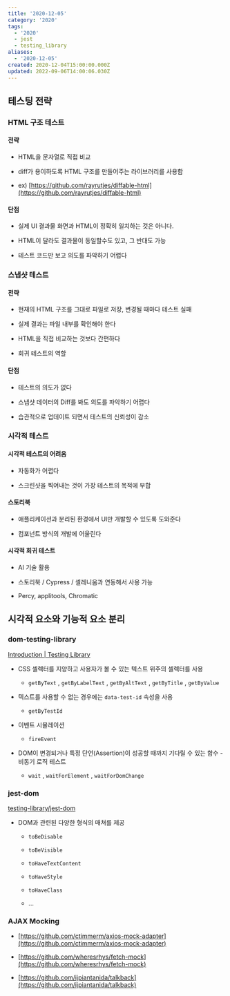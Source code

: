 ```yaml
---
title: '2020-12-05'
category: '2020'
tags:
  - '2020'
  - jest
  - testing_library
aliases:
  - '2020-12-05'
created: 2020-12-04T15:00:00.000Z
updated: 2022-09-06T14:00:06.030Z
---
```


## 테스팅 전략

### HTML 구조 테스트

#### 전략

- HTML을 문자열로 직접 비교

- diff가 용이하도록 HTML 구조를 만들어주는 라이브러리를 사용함

- ex) [https://github.com/rayrutjes/diffable-html](https://github.com/rayrutjes/diffable-html)

#### 단점

- 실제 UI 결과물 화면과 HTML이 정확히 일치하는 것은 아니다.

- HTML이 달라도 결과물이 동일할수도 있고, 그 반대도 가능

- 테스트 코드만 보고 의도를 파악하기 어렵다

### 스냅샷 테스트

#### 전략

- 현재의 HTML 구조를 그대로 파일로 저장, 변경될 때마다 테스트 실패

- 실제 결과는 파일 내부를 확인해야 한다

- HTML을 직접 비교하는 것보다 간편하다

- 회귀 테스트의 역할

#### 단점

- 테스트의 의도가 없다

- 스냅샷 데이터의 Diff를 봐도 의도를 파악하기 어렵다

- 습관적으로 업데이트 되면서 테스트의 신뢰성이 감소

### 시각적 테스트

#### 시각적 테스트의 어려움

- 자동화가 어렵다

- 스크린샷을 찍어내는 것이 가장 테스트의 목적에 부합

#### 스토리북

- 애플리케이션과 분리된 환경에서 UI만 개발할 수 있도록 도와준다

- 컴포넌트 방식의 개발에 어울린다

#### 시각적 회귀 테스트

- AI 기술 활용

- 스토리북 / Cypress / 셀레니움과 연동해서 사용 가능

- Percy, applitools, Chromatic

## 시각적 요소와 기능적 요소 분리

### dom-testing-library

[Introduction | Testing Library](https://testing-library.com/docs/dom-testing-library/intro)

- CSS 셀렉터를 지양하고 사용자가 볼 수 있는 텍스트 위주의 셀렉터를 사용

  - `getByText` , `getByLabelText` , `getByAltText` , `getByTitle` , `getByValue`

- 텍스트를 사용할 수 없는 경우에는 `data-test-id` 속성을 사용

  - `getByTestId`

- 이벤트 시뮬레이션

  - `fireEvent`

- DOM이 변경되거나 특정 단언(Assertion)이 성공할 때까지 기다릴 수 있는 함수 - 비동기 로직 테스트

  - `wait` , `waitForElement` , `waitForDomChange`

### jest-dom

[testing-library/jest-dom](https://github.com/testing-library/jest-dom)

- DOM과 관련된 다양한 형식의 매쳐를 제공

  - `toBeDisable`

  - `toBeVisible`

  - `toHaveTextContent`

  - `toHaveStyle`

  - `toHaveClass`

  - ...

### AJAX Mocking

- [https://github.com/ctimmerm/axios-mock-adapter](https://github.com/ctimmerm/axios-mock-adapter)

- [https://github.com/wheresrhys/fetch-mock](https://github.com/wheresrhys/fetch-mock)

- [https://github.com/ijpiantanida/talkback](https://github.com/ijpiantanida/talkback)

